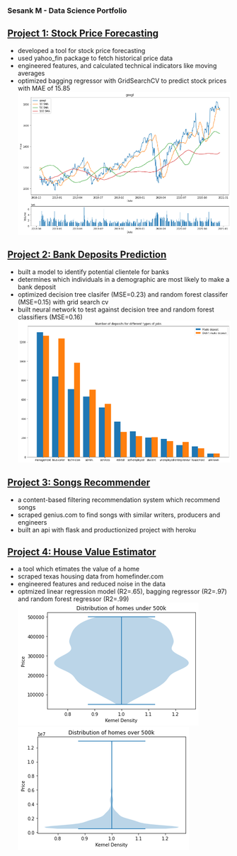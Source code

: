 ###  Sesank M - Data Science Portfolio

## [Project 1: Stock Price Forecasting](https://github.com/sesankm/stock_price_prediction)
* developed a tool for stock price forecasting
* used yahoo_fin package to fetch historical price data
* engineered features, and calculated technical indicators like moving averages
* optimized bagging regressor with GridSearchCV to predict stock prices with MAE of 15.85
![](/images/google_price_chart.png)

## [Project 2: Bank Deposits Prediction](https://github.com/sesankm/bank_deposit_prediction)
* built a model to identify potential clientele for banks
* determines which individuals in a demographic are most likely to make a bank deposit
* optimized decision tree clasifer (MSE=0.23) and random forest classifer (MSE=0.15) with grid search cv
* built neural network to test against decision tree and random forest classifiers (MSE=0.16)
![](/images/jobs_plot.png)

## [Project 3: Songs Recommender](https://github.com/sesankm/song_recommender)
* a content-based filtering recommendation system which recommend songs
* scraped genius.com to find songs with similar writers, producers and engineers
* built an api with flask and productionized project with heroku

## [Project 4: House Value Estimator](https://github.com/sesankm/house_price_prediction)
* a tool which etimates the value of a home
* scraped texas housing data from homefinder.com
* engineered features and reduced noise in the data
* optmized linear regression model (R2=.65), bagging regressor (R2=.97) and random forest regressor (R2=.99)<br>
![](/images/dist1.png)
![](/images/dist2.png)
